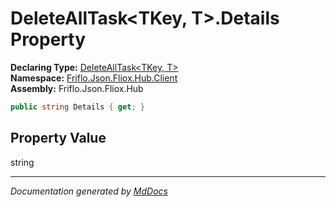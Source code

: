 ﻿<!--  
  <auto-generated>   
    The contents of this file were generated by a tool.  
    Changes to this file may be list if the file is regenerated  
  </auto-generated>   
-->

# DeleteAllTask\<TKey, T\>.Details Property

**Declaring Type:** [DeleteAllTask\<TKey, T\>](../index.md)  
**Namespace:** [Friflo.Json.Fliox.Hub.Client](../../index.md)  
**Assembly:** Friflo.Json.Fliox.Hub

```csharp
public string Details { get; }
```

## Property Value

string

___

*Documentation generated by [MdDocs](https://github.com/ap0llo/mddocs)*
